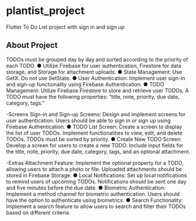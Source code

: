 # plantist_project

Flutter To Do List project with sign in and sign up 

## About Project 

TODOs must be grouped day by day and sorted according to the priority of
each TODO.
● Utilize Firebase for user authentication, Firestore for data storage, and Storage
for attachment uploads.
● State Management: Use GetX. Do not use SetState.
● User Authentication: Implement user sign-in and sign-up functionality using
Firebase Authentication.
● TODO Management: Utilize Firebase Firestore to store and retrieve user TODOs.
A TODO must have the following properties: “title, note, priority, due date,
category, tags.”

-Screens
Sign-in and Sign-up Screens: Design and implement screens for user
authentication. Users should be able to sign in or sign up using Firebase
Authentication.
● TODO List Screen: Create a screen to display the list of user TODOs. Implement
functionalities to view, edit, and delete TODOs. TODOs must be sorted by
priority.
● Create New TODO Screen: Develop a screen for users to create a new TODO.
Include input fields for the title, note, priority, due date, category, tags, and an
optional attachment.

-Extras 
Attachment Feature: Implement the optional property for a TODO, allowing
users to attach a photo or file. Uploaded attachments should be stored in
Firebase Storage.
● Local Notifications: Set up local notifications to remind users of upcoming
TODOs. Notifications should be sent one day and five minutes before the due
date.
● Biometric Authentication: Implement a method channel for biometric
authentication. Users should have the option to authenticate using biometrics.
● Search Functionality: Implement a search feature to allow users to search and
filter their TODOs based on different criteria.
